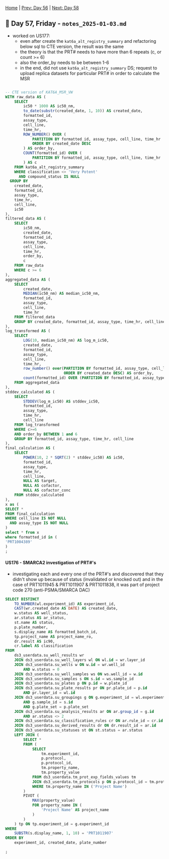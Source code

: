 [Home](../../main.md) | [Prev: Day 56](./notes_2025-01-02.md) | [Next: Day 58](./notes_2025-01-04.md)

## 📝 Day 57, Friday - `notes_2025-01-03.md`

- worked on US177:
    * even after create the `kat6a_alt_registry_summary` and refactoring below sql to CTE version, the result was the same
    * the theory is that the PRT# needs to have more than 6 repeats (c, or count >= 6)
    * also the order_by needs to be between 1-6
    * in the end, did not use `kat6a_alt_registry_summary` DS; request to upload replica datasets for particular PRT# in order to calculate the MSR

```sql

-- CTE version of KAT6A_MSR_VW
WITH raw_data AS (
    SELECT 
        ic50 * 1000 AS ic50_nm,
        to_date(substr(created_date, 1, 10)) AS created_date,
        formatted_id,
        assay_type,
        cell_line,
        time_hr,
        ROW_NUMBER() OVER (
            PARTITION BY formatted_id, assay_type, cell_line, time_hr
            ORDER BY created_date DESC
        ) AS order_by,
        COUNT(formatted_id) OVER (
            PARTITION BY formatted_id, assay_type, cell_line, time_hr
        ) AS c
    FROM kat6a_alt_registry_summary
    WHERE classification <> 'Very Potent'
      AND compound_status IS NULL
  GROUP BY
    created_date,
    formatted_id,
    assay_type,
    time_hr,
    cell_line,
    ic50
),
filtered_data AS (
    SELECT 
        ic50_nm,
        created_date,
        formatted_id,
        assay_type,
        cell_line,
        time_hr,
        order_by,
        c
    FROM raw_data
    WHERE c >= 6
),
aggregated_data AS (
    SELECT 
        created_date,
        MEDIAN(ic50_nm) AS median_ic50_nm,
        formatted_id,
        assay_type,
        cell_line,
        time_hr
    FROM filtered_data
    GROUP BY created_date, formatted_id, assay_type, time_hr, cell_line
),
log_transformed AS (
    SELECT 
        LOG(10, median_ic50_nm) AS log_m_ic50,
        created_date,
        formatted_id,
        assay_type,
        cell_line,
        time_hr,
        row_number() over(PARTITION BY formatted_id, assay_type, cell_line, time_hr
                          ORDER BY created_date DESC) AS order_by,
        count(formatted_id) OVER (PARTITION BY formatted_id, assay_type, cell_line, time_hr) AS c
    FROM aggregated_data
),
stddev_calculated AS (
    SELECT 
        STDDEV(log_m_ic50) AS stddev_ic50,
        formatted_id,
        assay_type,
        time_hr,
        cell_line
    FROM log_transformed
    WHERE c>=6
    AND order_by BETWEEN 1 and 6
    GROUP BY formatted_id, assay_type, time_hr, cell_line
),
final_calculation AS (
    SELECT 
        POWER(10, 2 * SQRT(2) * stddev_ic50) AS ic50,
        formatted_id,
        assay_type,
        time_hr,
        cell_line,
        NULL AS target,
        NULL AS cofactor,
        NULL AS cofactor_conc
    FROM stddev_calculated
),
x as (
SELECT *
FROM final_calculation
WHERE cell_line IS NOT NULL
  AND assay_type IS NOT NULL
)
select * from x
where formatted_id in (
'PRT1004389'
) 
;
```

#### US176 - SMARCA2 investigation of PRT#'s

- investigating each and every one of the PRT#'s and discovered that they didn't show up because of status (invalidated or knocked out) and in the case of PRT1011945 & PRT1011907 & PRT1011838, it was part of project code 270 (anti-PSMA/SMARCA DAC)

```sql
SELECT DISTINCT
    TO_NUMBER(wl.experiment_id) AS experiment_id,
    CAST(wr.created_date AS DATE) AS created_date,
    w.status AS well_status,
    ar.status AS ar_status,
    st.name AS status,
    p.plate_number,
    s.display_name AS formatted_batch_id,
    tp.project_name AS project_name_ro,
    dr.result AS ic90,
    cr.label AS classification
FROM
    ds3_userdata.su_well_results wr
    JOIN ds3_userdata.su_well_layers wl ON wl.id = wr.layer_id
    JOIN ds3_userdata.su_wells w ON w.id = wr.well_id
        AND w.status = 0
    JOIN ds3_userdata.su_well_samples ws ON ws.well_id = w.id
    JOIN ds3_userdata.su_samples s ON s.id = ws.sample_id
    JOIN ds3_userdata.su_plates p ON p.id = w.plate_id
    JOIN ds3_userdata.su_plate_results pr ON pr.plate_id = p.id
        AND pr.layer_id = wl.id
    JOIN ds3_userdata.su_groupings g ON g.experiment_id = wl.experiment_id
        AND g.sample_id = s.id
        AND g.plate_set = p.plate_set
    JOIN ds3_userdata.su_analysis_results ar ON ar.group_id = g.id
        AND ar.status <> 2
    JOIN ds3_userdata.su_classification_rules cr ON ar.rule_id = cr.id
    JOIN ds3_userdata.su_derived_results dr ON dr.result_id = ar.id
    JOIN ds3_userdata.su_statuses st ON st.status = ar.status
    LEFT JOIN (
        SELECT *
        FROM (
            SELECT
                tm.experiment_id,
                p.protocol,
                p.protocol_id,
                tm.property_name,
                tm.property_value
            FROM ds3_userdata.tm_prot_exp_fields_values tm
            JOIN ds3_userdata.tm_protocols p ON p.protocol_id = tm.protocol_id
            WHERE tm.property_name IN ('Project Name')
        )
        PIVOT (
            MAX(property_value)
            FOR property_name IN (
                'Project Name' AS project_name
            )
        )
    ) tp ON tp.experiment_id = g.experiment_id
WHERE
    SUBSTR(s.display_name, 1, 10) = 'PRT1011907'
ORDER BY
    experiment_id, created_date, plate_number

;

```
